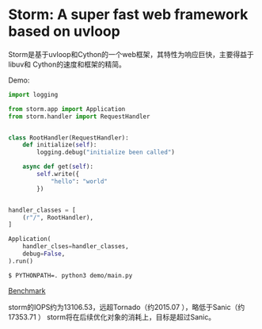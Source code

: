 # Storm: A super fast web framework based on uvloop

Storm是基于uvloop和Cython的一个web框架，其特性为响应巨快，主要得益于libuv和
Cython的速度和框架的精简。

Demo:

```python
import logging

from storm.app import Application
from storm.handler import RequestHandler


class RootHandler(RequestHandler):
    def initialize(self):
        logging.debug("initialize been called")

    async def get(self):
        self.write({
            "hello": "world"
        })


handler_classes = [
    (r"/", RootHandler),
]

Application(
    handler_clses=handler_classes,
    debug=False,
).run()
```

```bash
$ PYTHONPATH=. python3 demo/main.py
```

[Benchmark](./benchmark.md)

storm的IOPS约为13106.53，远超Tornado（约2015.07 ），略低于Sanic（约17353.71 ）
storm将在后续优化对象的消耗上，目标是超过Sanic。
